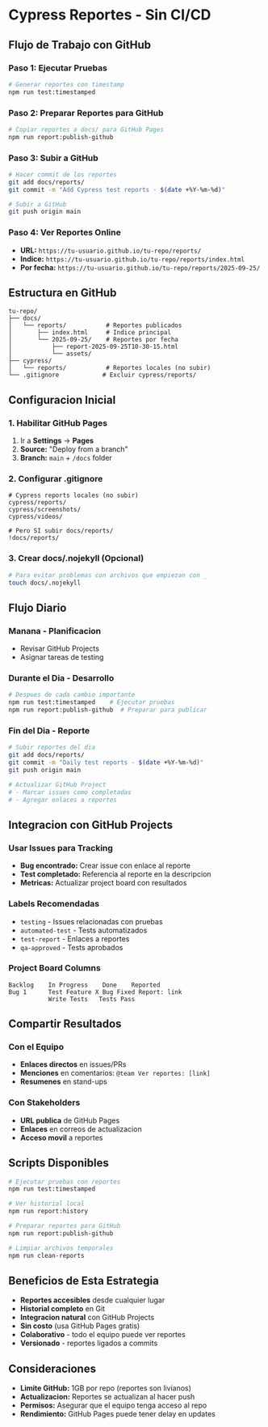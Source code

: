 # Cypress Reportes - Sin CI/CD

## Flujo de Trabajo con GitHub

### Paso 1: Ejecutar Pruebas
```bash
# Generar reportes con timestamp
npm run test:timestamped
```

### Paso 2: Preparar Reportes para GitHub
```bash
# Copiar reportes a docs/ para GitHub Pages
npm run report:publish-github
```

### Paso 3: Subir a GitHub
```bash
# Hacer commit de los reportes
git add docs/reports/
git commit -m "Add Cypress test reports - $(date +%Y-%m-%d)"

# Subir a GitHub
git push origin main
```

### Paso 4: Ver Reportes Online
- **URL:** `https://tu-usuario.github.io/tu-repo/reports/`
- **Indice:** `https://tu-usuario.github.io/tu-repo/reports/index.html`
- **Por fecha:** `https://tu-usuario.github.io/tu-repo/reports/2025-09-25/`

## Estructura en GitHub

```
tu-repo/
├── docs/
│   └── reports/           # Reportes publicados
│       ├── index.html     # Indice principal
│       └── 2025-09-25/    # Reportes por fecha
│           ├── report-2025-09-25T10-30-15.html
│           └── assets/
├── cypress/
│   └── reports/           # Reportes locales (no subir)
└── .gitignore            # Excluir cypress/reports/
```

## Configuracion Inicial

### 1. Habilitar GitHub Pages
1. Ir a **Settings** → **Pages**
2. **Source:** "Deploy from a branch"
3. **Branch:** `main` + `/docs` folder

### 2. Configurar .gitignore
```gitignore
# Cypress reports locales (no subir)
cypress/reports/
cypress/screenshots/
cypress/videos/

# Pero SI subir docs/reports/
!docs/reports/
```

### 3. Crear docs/.nojekyll (Opcional)
```bash
# Para evitar problemas con archivos que empiezan con _
touch docs/.nojekyll
```

## Flujo Diario

### Manana - Planificacion
- Revisar GitHub Projects
- Asignar tareas de testing

### Durante el Dia - Desarrollo
```bash
# Despues de cada cambio importante
npm run test:timestamped    # Ejecutar pruebas
npm run report:publish-github  # Preparar para publicar
```

### Fin del Dia - Reporte
```bash
# Subir reportes del dia
git add docs/reports/
git commit -m "Daily test reports - $(date +%Y-%m-%d)"
git push origin main

# Actualizar GitHub Project
# - Marcar issues como completadas
# - Agregar enlaces a reportes
```

## Integracion con GitHub Projects

### Usar Issues para Tracking
- **Bug encontrado:** Crear issue con enlace al reporte
- **Test completado:** Referencia al reporte en la descripcion
- **Metricas:** Actualizar project board con resultados

### Labels Recomendadas
- `testing` - Issues relacionadas con pruebas
- `automated-test` - Tests automatizados
- `test-report` - Enlaces a reportes
- `qa-approved` - Tests aprobados

### Project Board Columns
```
Backlog    In Progress    Done    Reported
Bug 1      Test Feature X Bug Fixed Report: link
           Write Tests   Tests Pass
```

## Compartir Resultados

### Con el Equipo
- **Enlaces directos** en issues/PRs
- **Menciones** en comentarios: `@team Ver reportes: [link]`
- **Resumenes** en stand-ups

### Con Stakeholders
- **URL publica** de GitHub Pages
- **Enlaces** en correos de actualizacion
- **Acceso movil** a reportes

## Scripts Disponibles

```bash
# Ejecutar pruebas con reportes
npm run test:timestamped

# Ver historial local
npm run report:history

# Preparar reportes para GitHub
npm run report:publish-github

# Limpiar archivos temporales
npm run clean-reports
```

## Beneficios de Esta Estrategia

- **Reportes accesibles** desde cualquier lugar
- **Historial completo** en Git
- **Integracion natural** con GitHub Projects
- **Sin costo** (usa GitHub Pages gratis)
- **Colaborativo** - todo el equipo puede ver reportes
- **Versionado** - reportes ligados a commits

## Consideraciones

- **Limite GitHub:** 1GB por repo (reportes son livianos)
- **Actualizacion:** Reportes se actualizan al hacer push
- **Permisos:** Asegurar que el equipo tenga acceso al repo
- **Rendimiento:** GitHub Pages puede tener delay en updates
